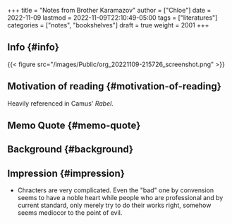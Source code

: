 +++
title = "Notes from Brother Karamazov"
author = ["Chloe"]
date = 2022-11-09
lastmod = 2022-11-09T22:10:49-05:00
tags = ["literatures"]
categories = ["notes", "bookshelves"]
draft = true
weight = 2001
+++

## Info {#info}

{{< figure src="/images/Public/org_20221109-215726_screenshot.png" >}}


## Motivation of reading {#motivation-of-reading}

Heavily referenced in Camus' _Rabel_.


## Memo Quote {#memo-quote}


## Background {#background}


## Impression {#impression}

-   Chracters are very complicated. Even the "bad" one by convension
    seems to have a noble heart while people who are professional and by
    current standard, only merely try to do their works right, somehow
    seems mediocor to the point of evil.

